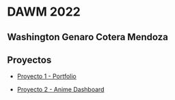 # DAWM 2022

## Washington Genaro Cotera Mendoza

## Proyectos

- [Proyecto 1 - Portfolio](https://wgcotera.github.io/proyectos-dawm/proyecto-01/)

- [Proyecto 2 - Anime Dashboard](https://wgcotera.github.io/proyectos-dawm/proyecto-02/src/)
